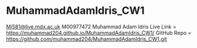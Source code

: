 # MuhammadAdamIdris_CW1
Mi581@live.mdx.ac.uk
M00977472
Muhammad Adam Idris
Live Link = https://muhammad204.github.io/MuhammadAdamIdris_CW1/
GitHub Repo = https://github.com/muhammad204/MuhammadAdamIdris_CW1.git 